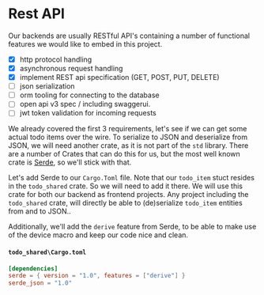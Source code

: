 # Rest API

Our backends are usually RESTful API's containing a number of functional features we would like to embed in this project.

* [x] http protocol handling
* [x] asynchronous request handling
* [x] implement REST api specification (GET, POST, PUT, DELETE)
* [ ] json serialization
* [ ] orm tooling for connecting to the database
* [ ] open api v3 spec / including swaggerui.
* [ ] jwt token validation for incoming requests

We already covered the first 3 requirements, let's see if we can get some actual todo items over the wire.
To serialize to JSON and deserialize from JSON, we will need another crate, as it is not part of the `std` library.
There are a number of Crates that can do this for us, but the most well known crate is [Serde](https://docs.rs/serde_json/latest/serde_json/), so we'll stick with that.

Let's add Serde to our `Cargo.Toml` file. Note that our `todo_item` stuct resides in the `todo_shared` crate. So we will need to add it there. We will use this crate for both our backend as frontend projects. Any project including the `todo_shared` crate, will directly be able to (de)serialize `todo_item` entities from and to JSON..

Additionally, we'll add the `derive` feature from Serde, to be able to make use of the device macro and keep our code nice and clean.
#### **`todo_shared\Cargo.toml`**
```toml
[dependencies]
serde = { version = "1.0", features = ["derive"] }
serde_json = "1.0"
```
